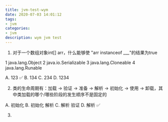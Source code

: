 ```yaml
---
title: jvm-test-wym
date: 2020-07-03 14:01:12
tags:
- jvm
categories:
- jvm
description: wym jvm test
---
```

1. 对于一个数组对象int[] arr，什么能够使 "arr instanceof ___"的结果为true
 
1 java.lang.Object
2 java.io.Serializable
3 java.lang.Cloneable
4 java.lang.Runable

A. 123 ✅
B. 134
C. 234
D. 1234

2. 类的生命周期有：加载 -> 验证 -> 准备 -> 解析 -> 初始化 -> 使用 -> 卸载，其中类加载的哪个/哪些阶段的发生顺序不是固定的

A. 初始化
B. 初始化 解析
C. 解析 验证
D. 解析 ✅

3. 